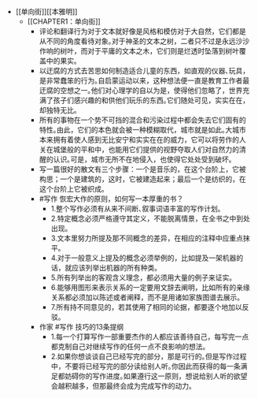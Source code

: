 - [[单向街]][[本雅明]]
	- [[CHAPTER1：单向街]]
		- 评论和翻译行为对于文本就好像是风格和模仿对于大自然，它们都是从不同的角度看待对象｡对于神圣的文本之树，二者只不过是永远沙沙作响的树叶，而对于平庸的文本之木，它们则是烂透时坠落到树叶覆盖中的果实｡
		- 以迂腐的方式去苦思如何制造适合儿童的东西，如直观的仪器､玩具，是非常蠢笨的行为｡自启蒙运动以来，这种想法便一直是教育工作者最迂腐的空想之一｡他们对心理学的自以为是，使得他们忽略了，世界充满了孩子们感兴趣的和供他们玩乐的东西｡它们随处可见，实实在在，却独特无比｡
		- 所有的事物在一个势不可挡的混合和污染过程中都会失去它们固有的特性｡由此，它们的本色就会被一种模糊取代，城市就是如此｡大城市本来拥有着使人感到无比安宁和实实在在的威力，它可以将劳作的人关在城堡般的平和中，也能用它们提供的视野夺取人们对自然力的清醒的认识｡可是，城市无所不在地侵入，也使得它处处受到破坏｡
		- 写一篇很好的散文有三个步骤：一个是音乐的，在这个台阶上，它被构思；一个是建筑的，这时，它被建造起来；最后一个是纺织的，在这个台阶上它被织成｡
		- #写作 恢宏大作的原则，如何写一本厚重的书？
			- 1.整个写作必须有从来不间断､叙事词语丰富的写作计划｡
			- 2.特定概念必须严格遵守其定义，不能脱离情景，在全书之中到处出现｡
			- 3.文本里努力所提及那不同概念的差异，在相应的注释中应重点抹平｡
			- 4.对于一般意义上提及的概念必须举例的，比如提及一架机器的话，就应该列举出机器的所有种类｡
			- 5.所有列举出的客观含义理念，都必须用大量的例子来证实｡
			- 6.能够用图形来表示关系的一定要用文辞去阐明，比如所有的亲缘关系都必须加以陈述或者阐释，而不是用诸如家族图谱去展示｡
			- 7.所有持不同意见的，若其使用了相同的论据，都要逐个地加以反驳｡
		- 作家 #写作 技巧的13条提纲
			- 1.每一个打算写作一部重要杰作的人都应该善待自己，每写完一点都克制自己对继续写作的任何一点不良影响的想法｡
			- 2.如果你想谈谈自己已经写完的部分，那是可行的｡但是写作过程中，不要将已经写完的部分读给别人听｡你因此而获得的每一条满足都妨碍你的写作进度｡如果遵行这一原则，想说给别人听的欲望会越积越多，但那最终会成为完成写作的动力｡